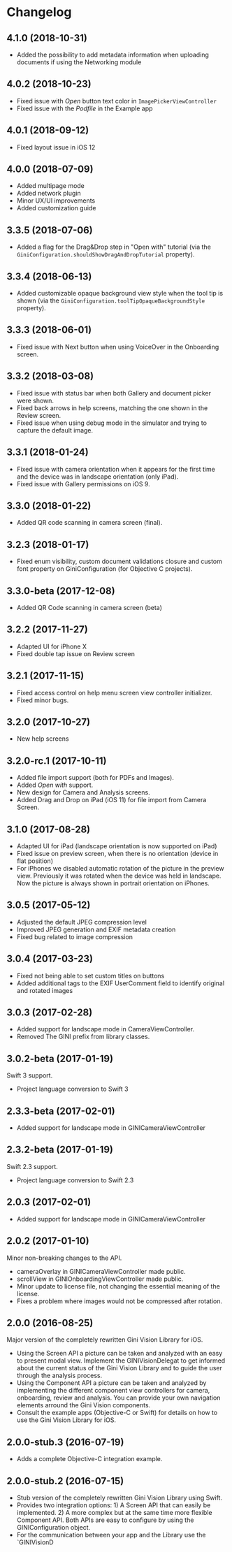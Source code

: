 Changelog
=========

4.1.0 (2018-10-31)
------------------

-   Added the possibility to add metadata information when uploading documents
    if using the Networking module

4.0.2 (2018-10-23)
------------------

-   Fixed issue with _Open_ button text color in `ImagePickerViewController`
-   Fixed issue with the _Podfile_ in the Example app

4.0.1 (2018-09-12)
------------------

-   Fixed layout issue in iOS 12

4.0.0 (2018-07-09)
------------------

-   Added multipage mode
-   Added network plugin
-   Minor UX/UI improvements
-   Added customization guide

3.3.5 (2018-07-06)
------------------

-   Added a flag for the Drag&Drop step in "Open with" tutorial (via the `GiniConfiguration.shouldShowDragAndDropTutorial` property).

3.3.4 (2018-06-13)
------------------

-   Added customizable opaque background view style when the tool tip is shown (via the `GiniConfiguration.toolTipOpaqueBackgroundStyle` property).

3.3.3 (2018-06-01)
------------------

-   Fixed issue with Next button when using VoiceOver in the Onboarding screen.

3.3.2 (2018-03-08)
------------------

-   Fixed issue with status bar when both Gallery and document picker were shown.
-   Fixed back arrows in help screens, matching the one shown in the Review screen.
-   Fixed issue when using debug mode in the simulator and trying to capture the default image.

3.3.1 (2018-01-24)
------------------

-   Fixed issue with camera orientation when it appears for the first time
    and the device was in landscape orientation (only iPad).
-   Fixed issue with Gallery permissions on iOS 9.

3.3.0 (2018-01-22)
------------------

-   Added QR code scanning in camera screen (final).

3.2.3 (2018-01-17)
------------------

-   Fixed enum visibility, custom document validations closure and
    custom font property on GiniConfiguration (for Objective C projects).

3.3.0-beta (2017-12-08)
------------------

-   Added QR Code scanning in camera screen (beta)

3.2.2 (2017-11-27)
------------------

-   Adapted UI for iPhone X
-   Fixed double tap issue on Review screen

3.2.1 (2017-11-15)
------------------

-   Fixed access control on help menu screen view controller initializer.
-   Fixed minor bugs.

3.2.0 (2017-10-27)
------------------

-   New help screens

3.2.0-rc.1 (2017-10-11)
------------------

-   Added file import support (both for PDFs and Images).
-   Added _Open with_ support.
-   New design for Camera and Analysis screens.
-   Added Drag and Drop on iPad (iOS 11) for file import from Camera Screen.

3.1.0 (2017-08-28)
------------------

-   Adapted UI for iPad (landscape orientation is now supported on iPad)
-   Fixed issue on preview screen, when there is no orientation (device in flat position)
-   For iPhones we disabled automatic rotation of the picture in the preview view. Previously it was rotated when the device was held in landscape. Now the picture is always shown in portrait orientation on iPhones.

3.0.5 (2017-05-12)
------------------

-   Adjusted the default JPEG compression level
-   Improved JPEG generation and EXIF metadata creation
-   Fixed bug related to image compression

3.0.4 (2017-03-23)
------------------

-   Fixed not being able to set custom titles on buttons
-   Added additional tags to the EXIF UserComment field to identify original and rotated images

3.0.3 (2017-02-28)
------------------

-   Added support for landscape mode in CameraViewController.
-   Removed The GINI prefix from library classes.

3.0.2-beta (2017-01-19)
------------------

Swift 3 support.

-   Project language conversion to Swift 3

2.3.3-beta (2017-02-01)
------------------

-   Added support for landscape mode in GINICameraViewController

2.3.2-beta (2017-01-19)
------------------


Swift 2.3 support.

-   Project language conversion to Swift 2.3

2.0.3 (2017-02-01)
------------------

-   Added support for landscape mode in GINICameraViewController

2.0.2 (2017-01-10)
------------------

Minor non-breaking changes to the API.

-   cameraOverlay in GINICameraViewController made public.
-   scrollView in GINIOnboardingViewController made public.
-   Minor update to license file, not changing the essential meaning of the license.
-   Fixes a problem where images would not be compressed after rotation.

2.0.0 (2016-08-25)
------------------

Major version of the completely rewritten Gini Vision Library for iOS.

-   Using the Screen API a picture can be taken and analyzed with an easy to present modal view. Implement the GINIVisionDelegat to get informed about the current status of the Gini Vision Library and to guide the user through the analysis process.
-   Using the Component API a picture can be taken and analyzed by implementing the different component view controllers for camera, onboarding, review and analysis. You can provide your own navigation elements arround the Gini Vision components.
-   Consult the example apps (Objective-C or Swift) for details on how to use the Gini Vision Library for iOS.

2.0.0-stub.3 (2016-07-19)
-------------------------

-   Adds a complete Objective-C integration example.

2.0.0-stub.2 (2016-07-15)
-------------------------

-   Stub version of the completely rewritten Gini Vision Library using Swift.
-   Provides two integration options: 1) A Screen API ​that can easily be implemented. 2) A more complex ​but at the same time​ more flexible Component API. Both APIs are ​easy to configure by using ​the GINIConfiguration object.
-   For ​the​ communication between your app and the Library use the \`GINIVisionD

